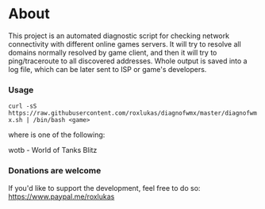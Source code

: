 <h1>About</h1>

This project is an automated diagnostic script for checking network connectivity with different online games servers.
It will try to resolve all domains normally resolved by game client, and then it will try to ping/traceroute to all discovered addresses.
Whole output is saved into a log file, which can be later sent to ISP or game's developers.

<h3>Usage</h3>

``curl -sS https://raw.githubusercontent.com/roxlukas/diagnofwmx/master/diagnofwmx.sh | /bin/bash <game>``

where <game> is one of the following:

  wotb - World of Tanks Blitz

<h3>Donations are welcome</h3>

If you'd like to support the development, feel free to do so: https://www.paypal.me/roxlukas
